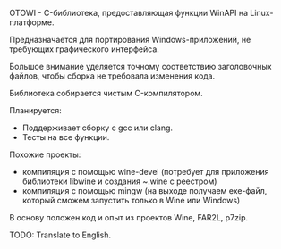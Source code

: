 OTOWI - C-библиотека, предоставляющая функции WinAPI на Linux-платформе.

Предназначается для портирования Windows-приложений, не требующих графического интерфейса.

Большое внимание уделяется точному соответствию заголовочных файлов, чтобы сборка не требовала изменения кода.

Библиотека собирается чистым C-компилятором.

Планируется:
- Поддерживает сборку с gcc или clang.
- Тесты на все функции.

Похожие проекты:
- компиляция с помощью wine-devel (потребует для приложения библиотеки libwine и создания ~.wine с реестром)
- компиляция с помощью mingw (на выходе получаем exe-файл, который сможем запустить только в Wine или Windows)

В основу положен код и опыт из проектов Wine, FAR2L, p7zip.

TODO:
Translate to English.
